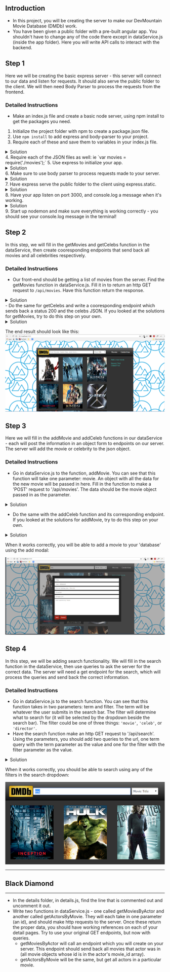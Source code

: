 ## Introduction
- In this project, you will be creating the server to make our DevMountain Movie Database (DMDb) work.
- You have been given a public folder with a pre-built angular app. You shouldn't have to change any of the code there except in dataService.js (inside the app folder). Here you will write API calls to interact with the backend.


## Step 1
Here we will be creating the basic express server - this server will connect to our data and listen for requests. It should also serve the public folder to the client. We will then need Body Parser to process the requests from the frontend.


### Detailed Instructions
- Make an index.js file and create a basic node server, using npm install to get the packages you need.
1. Initialize the project folder with npm to create a package.json file.
2. Use `npm install` to add express and body-parser to your project.
3. Require each of these and save them to variables in your index.js file.
<details>
 <summary>Solution</summary>
 ```javascript
  var express = require('express');
  var bodyParser = require('body-parser');
 ```
</details>
4. Require each of the JSON files as well: ie `var movies = require('./movies');`
5. Use express to initialize your app.
<details>
 <summary>Solution</summary>
 ```javascript
  var app = express();
 ```
</details>
6. Make sure to use body parser to process requests made to your server.
<details>
 <summary>Solution</summary>
 ```javascript
  app.use(bodyParser.json())
 ```
</details>
7. Have express serve the public folder to the client using express.static.
<details>
 <summary>Solution</summary>
 ```javascript
  app.use(express.static('../public'))
 ```
</details>
8. Have your app listen on port 3000, and console.log a message when it's working.
<details>
 <summary>Solution</summary>
 ```javascript
  app.listen(3000, function () {
    console.log('listening on port', 3000)
  })
 ```
</details>
9. Start up nodemon and make sure everything is working correctly - you should see your console.log message in the terminal!


## Step 2
In this step, we will fill in the getMovies and getCelebs function in the dataService, then create cooresponding endpoints that send back all movies and all celebrities respectively.
### Detailed Instructions
- Our front-end should be getting a list of movies from the server. Find the getMovies function in dataService.js. Fill it in to return an http GET request to `/api/movies`. Have this function return the response.
<details>
 <summary>Solution</summary>
 ```javascript
  this.getMovies = function () {
    return $http({
      method: 'GET',
      url: '/api/movies'
    }).then(function (response) {
      return response;
    })
  }

 ```
</details>
- In index.js, let's write the endpoint for the front end to request. This endpoint needs to accept get requests at '/api/movies', and should respond with a status 200 and should send the entire movies.json.
<details>
 <summary>Solution</summary>
 ```javascript
  app.get('movies', function (req, res, next) {
    res.status(200).send(movies);
  })
 ```
</details>
- Do the same for getCelebs and write a cooresponding endpoint which sends back a status 200 and the celebs JSON. If you looked at the solutions for getMovies, try to do this step on your own.
<details>
 <summary>Solution</summary>
dataService.js:
 ```javascript
this.getCelebs = function () {
  return $http({
    method: 'GET',
      url: '/api/celebs'
    }).then(function (response) {
     return response;
    })
   }
// In the index.js:
  app.get('celebs', function (req, res, next) {
    res.status(200).send(movies);
  })
 ```
</details>

The end result should look like this:
![main page](/screenshots/screenshot1.jpg)


## Step 3
Here we will fill in the addMovie and addCeleb functions in our dataService - each will post the information in an object form to endpoints on our server. The server will add the movie or celebrity to the json object.
### Detailed Instructions
- Go in dataService.js to the function, addMovie. You can see that this function will take one parameter: movie. An object with all the data for the new movie will be passed in here. Fill in the function to make a 'POST' request to '/api/movies'. The data should be the movie object passed in as the parameter.

<details>
 <summary>Solution</summary>
 ```javascript
  this.addMovie = function (movie) {
    return $http({
      method: 'POST',
      url: '/api/movies',
      data: movie
    }).then(function (response) {
      return response;
    })
  }

 ```
</details>

- Let's go to the server and add an endpoint that accepts post requests at '/api/movies'. This should add an id property to the object sent in the req.body and then push that object into the array in movies.json. (This won't change the actual file, but should save the movie until you restart your server again.) The id should always increment, depending on how many movies are in the array. Send back the new movie object in the server's response. If you want to push yourself, have your server check to make sure the object is in the correct format before pushing to the array - send back an error if it isn't in the correct format.

<details>
 <summary>Solution</summary>
 ```javascript
  app.post('movies', function (req, res, next) {
    req.body.id = movies.length + 1;
    movies.push(req.body)
    res.status(200).send(req.body);
  })
 ```
</details>

- Do the same with the addCeleb function and its corresponding endpoint. If you looked at the solutions for addMovie, try to do this step on your own.

<details>
 <summary>Solution</summary>

 ```javascript
  //  dataService.js:
   this.addCeleb = function (movie) {
     return $http({
       method: 'POST',
       url: '/api/celebs',
       data: movie
     }).then(function (response) {
       return response;
     })
   }
  // In index.js:

  app.post('celebs', function (req, res, next) {
    req.body.id = celebs.length + 1;
    celebs.push(req.body)
    res.status(200).send(req.body);
  })
 ```
</details>

When it works correctly, you will be able to add a movie to your 'database' using the add modal:

![add modal](/screenshots/screenshot2.jpg)


## Step 4
In this step, we will be adding search functionality. We will fill in the search function in the dataService, then use queries to ask the server for the correct data. The server will need a get endpoint for the search, which will process the queries and send back the correct information.
### Detailed Instructions
- Go in dataService.js to the search function. You can see that this function takes in two parameters: term and filter. The term will be whatever the user submits in the search bar. The filter will determine what to search for (it will be selected by the dropdown beside the search bar). The filter could be one of three things: `'movie'`, `'celeb'`, or `'director'`.
- Have the search function make an http GET request to '/api/search'. Using the parameters, you should add two queries to the url, one term query with the term parameter as the value and one for the filter with the filter parameter as the value.
<details>
 <summary>Solution</summary>
 ```javascript
  this.search = function (term, filter) {
    return $http({
      method: 'GET',
      url: '/api/search?term=' + term + '&filter=' + filter
    }).then(function (response) {
      return response;
    })
  }

 ```
</details>
- In your server, you will need to make an endpoint that accepts 'GET' requests at '/api/search'. We will need to check to see what the filter query is in order to decide what to send back.
  - If the filter is 'movie', you should send back any movies whose titles contain the search term. Here, challenge yourself to make the search support partial matches (using indexOf) and case insensitive.
  - If the filter is 'celeb', you should send back any celebrities whose names contain the search. Again, you can challenge yourself to make it case insensitive and include partial matches.
  - If the filter is 'director', you should send back any movies whose directors contain the search.
  - If none of these filters are found, the endpoint should return a status 404 (Not found)

<details>
<summary>Solution</summary>
```javascript
app.get('/api/search', function (req, res, next) {
  if (req.query.filter == 'movie') {
    var results = movies.filter(function (el) {
      return el.title
                .toLowerCase()
                .indexOf(req.query.term.toLowerCase()) > -1;
    })
    return res.status(200).send(results);
  }
  if (req.query.filter == 'celeb') {
    var results = celebs.filter(function (el) {
      return el.name
                .toLowerCase()
                .indexOf(req.query.term.toLowerCase()) > -1;
    })
    return res.status(200).send(results);
  }
  if (req.query.filter == 'director') {
    var results = movies.filter(function (el) {
      return el.director
                .toLowerCase()
                .indexOf(req.query.term.toLowerCase()) > -1;
    })
    return res.status(200).send(results);
  }
  res.status(404).send()
})
```
</details>

When it works correctly, you should be able to search using any of the filters in the search dropdown:

![search](/screenshots/screenshot3.jpg)



***
## Black Diamond
***

- In the details folder, in details.js, find the line that is commented out and uncomment it out.
- Write two functions in dataService.js - one called getMoviesByActor and another called getActorsByMovie. They will each take in one parameter (an id), and should make http requests to the server. Once these return the proper data, you should have working references on each of your detail pages. Try to use your original GET endpoints, but now with queries.
  - getMoviesByActor will call an endpoint which you will create on your server. This endpoint should send back all movies that actor was in (all movie objects whose id is in the actor's movie_id array).
  - getActorsByMovie will be the same, but get all actors in a particular movie.
